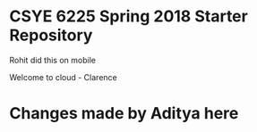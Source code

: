 # CSYE 6225 Spring 2018 Starter Repository


Rohit did this on mobile

Welcome to cloud - Clarence



# Changes made by Aditya here

